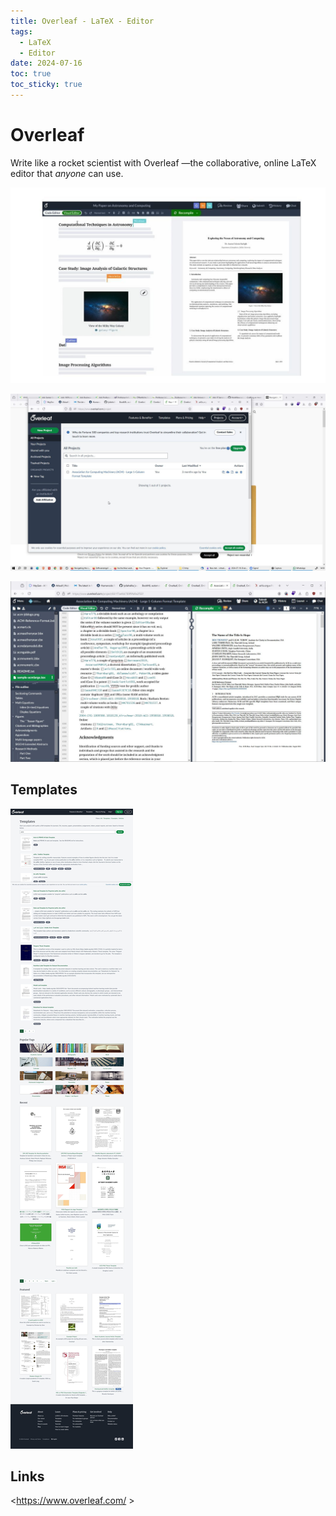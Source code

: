 ```yaml
---
title: Overleaf - LaTeX - Editor
tags:
  - LaTeX
  - Editor
date: 2024-07-16
toc: true
toc_sticky: true
---
```


# Overleaf

Write like a rocket scientist with Overleaf —the collaborative, online LaTeX editor that _anyone_ can use.


![](../_asset/2024-07-16-Overleaf_image_1.jpg)

![](../_asset/2024-07-16-Overleaf_image_2.jpg)

![](../_asset/2024-07-16-Overleaf_image_3.jpg)

## Templates 

![](../_asset/2024-07-16-Overleaf_image_4.jpg)

## Links

<https://www.overleaf.com/ >